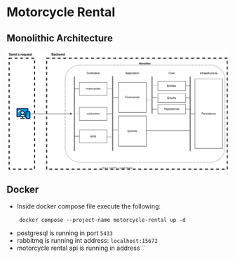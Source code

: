 # Motorcycle Rental

## Monolithic Architecture
<div align="center">
    <img src = "./images/monolithic-architecture.svg">
</div>

## Docker
* Inside docker compose file execute the following:
```console
    docker compose --project-name motorcycle-rental up -d
```
* postgresql is running in port `5433`
* rabbitmq is running int address:  `localhost:15672`
* motorcycle rental api is running in address `` 